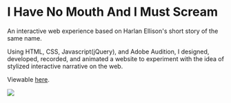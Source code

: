# I Have No Mouth And I Must Scream
An interactive web experience based on Harlan Ellison's short story of the same name.

Using HTML, CSS, Javascript(jQuery), and Adobe Audition, I designed, developed, recorded, and animated a website to experiment with the idea of stylized interactive narrative on the web.

Viewable <a href="http://transmute.info/ihnmaims/">here</a>.

<img src="https://dl.dropboxusercontent.com/u/27789438/ihnmaims_1.PNG"/>
